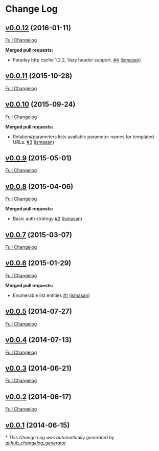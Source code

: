 # Change Log

## [v0.0.12](https://github.com/bootic/bootic_client.rb/tree/v0.0.12) (2016-01-11)
[Full Changelog](https://github.com/bootic/bootic_client.rb/compare/v0.0.11...v0.0.12)

**Merged pull requests:**

- Faraday http cache 1.2.2, Vary header support. [\#4](https://github.com/bootic/bootic_client.rb/pull/4) ([ismasan](https://github.com/ismasan))

## [v0.0.11](https://github.com/bootic/bootic_client.rb/tree/v0.0.11) (2015-10-28)
[Full Changelog](https://github.com/bootic/bootic_client.rb/compare/v0.0.10...v0.0.11)

## [v0.0.10](https://github.com/bootic/bootic_client.rb/tree/v0.0.10) (2015-09-24)
[Full Changelog](https://github.com/bootic/bootic_client.rb/compare/v0.0.9...v0.0.10)

**Merged pull requests:**

- Relation\#parameters lists available parameter names for templated URLs. [\#3](https://github.com/bootic/bootic_client.rb/pull/3) ([ismasan](https://github.com/ismasan))

## [v0.0.9](https://github.com/bootic/bootic_client.rb/tree/v0.0.9) (2015-05-01)
[Full Changelog](https://github.com/bootic/bootic_client.rb/compare/v0.0.8...v0.0.9)

## [v0.0.8](https://github.com/bootic/bootic_client.rb/tree/v0.0.8) (2015-04-06)
[Full Changelog](https://github.com/bootic/bootic_client.rb/compare/v0.0.7...v0.0.8)

**Merged pull requests:**

- Basic auth strategy [\#2](https://github.com/bootic/bootic_client.rb/pull/2) ([ismasan](https://github.com/ismasan))

## [v0.0.7](https://github.com/bootic/bootic_client.rb/tree/v0.0.7) (2015-03-07)
[Full Changelog](https://github.com/bootic/bootic_client.rb/compare/v0.0.6...v0.0.7)

## [v0.0.6](https://github.com/bootic/bootic_client.rb/tree/v0.0.6) (2015-01-29)
[Full Changelog](https://github.com/bootic/bootic_client.rb/compare/v0.0.5...v0.0.6)

**Merged pull requests:**

- Enumerable list entities [\#1](https://github.com/bootic/bootic_client.rb/pull/1) ([ismasan](https://github.com/ismasan))

## [v0.0.5](https://github.com/bootic/bootic_client.rb/tree/v0.0.5) (2014-07-27)
[Full Changelog](https://github.com/bootic/bootic_client.rb/compare/v0.0.4...v0.0.5)

## [v0.0.4](https://github.com/bootic/bootic_client.rb/tree/v0.0.4) (2014-07-13)
[Full Changelog](https://github.com/bootic/bootic_client.rb/compare/v0.0.3...v0.0.4)

## [v0.0.3](https://github.com/bootic/bootic_client.rb/tree/v0.0.3) (2014-06-21)
[Full Changelog](https://github.com/bootic/bootic_client.rb/compare/v0.0.2...v0.0.3)

## [v0.0.2](https://github.com/bootic/bootic_client.rb/tree/v0.0.2) (2014-06-17)
[Full Changelog](https://github.com/bootic/bootic_client.rb/compare/v0.0.1...v0.0.2)

## [v0.0.1](https://github.com/bootic/bootic_client.rb/tree/v0.0.1) (2014-06-15)


\* *This Change Log was automatically generated by [github_changelog_generator](https://github.com/skywinder/Github-Changelog-Generator)*